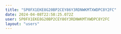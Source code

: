 ```yaml
---
title: "SP0FX1EKE8G20BP2CEY86Y3RDNWKMTXWDPC8Y2FC"
date: 2024-04-08T22:58:25.072Z
user: SP0FX1EKE8G20BP2CEY86Y3RDNWKMTXWDPC8Y2FC
layout: "users"
---
```

    